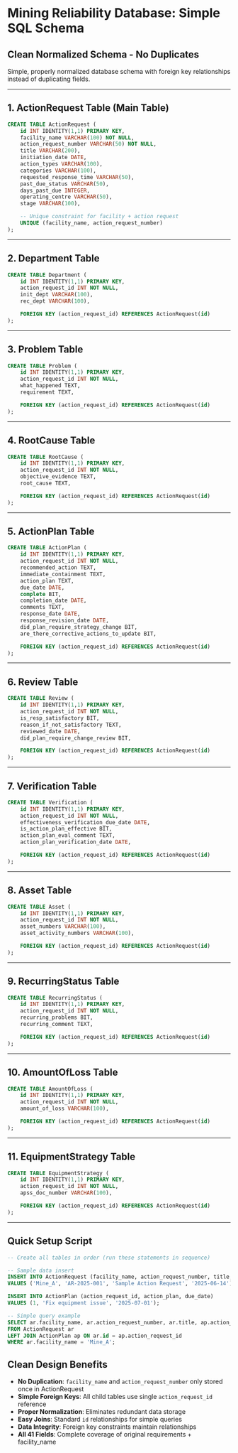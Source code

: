 # Mining Reliability Database: Simple SQL Schema

## Clean Normalized Schema - No Duplicates

Simple, properly normalized database schema with foreign key relationships instead of duplicating fields.

---

## 1. ActionRequest Table (Main Table)

```sql
CREATE TABLE ActionRequest (
    id INT IDENTITY(1,1) PRIMARY KEY,
    facility_name VARCHAR(100) NOT NULL,
    action_request_number VARCHAR(50) NOT NULL,
    title VARCHAR(200),
    initiation_date DATE,
    action_types VARCHAR(100),
    categories VARCHAR(100),
    requested_response_time VARCHAR(50),
    past_due_status VARCHAR(50),
    days_past_due INTEGER,
    operating_centre VARCHAR(50),
    stage VARCHAR(100),

    -- Unique constraint for facility + action request
    UNIQUE (facility_name, action_request_number)
);
```

---

## 2. Department Table

```sql
CREATE TABLE Department (
    id INT IDENTITY(1,1) PRIMARY KEY,
    action_request_id INT NOT NULL,
    init_dept VARCHAR(100),
    rec_dept VARCHAR(100),

    FOREIGN KEY (action_request_id) REFERENCES ActionRequest(id)
);
```

---

## 3. Problem Table

```sql
CREATE TABLE Problem (
    id INT IDENTITY(1,1) PRIMARY KEY,
    action_request_id INT NOT NULL,
    what_happened TEXT,
    requirement TEXT,

    FOREIGN KEY (action_request_id) REFERENCES ActionRequest(id)
);
```

---

## 4. RootCause Table

```sql
CREATE TABLE RootCause (
    id INT IDENTITY(1,1) PRIMARY KEY,
    action_request_id INT NOT NULL,
    objective_evidence TEXT,
    root_cause TEXT,

    FOREIGN KEY (action_request_id) REFERENCES ActionRequest(id)
);
```

---

## 5. ActionPlan Table

```sql
CREATE TABLE ActionPlan (
    id INT IDENTITY(1,1) PRIMARY KEY,
    action_request_id INT NOT NULL,
    recommended_action TEXT,
    immediate_containment TEXT,
    action_plan TEXT,
    due_date DATE,
    complete BIT,
    completion_date DATE,
    comments TEXT,
    response_date DATE,
    response_revision_date DATE,
    did_plan_require_strategy_change BIT,
    are_there_corrective_actions_to_update BIT,

    FOREIGN KEY (action_request_id) REFERENCES ActionRequest(id)
);
```

---

## 6. Review Table

```sql
CREATE TABLE Review (
    id INT IDENTITY(1,1) PRIMARY KEY,
    action_request_id INT NOT NULL,
    is_resp_satisfactory BIT,
    reason_if_not_satisfactory TEXT,
    reviewed_date DATE,
    did_plan_require_change_review BIT,

    FOREIGN KEY (action_request_id) REFERENCES ActionRequest(id)
);
```

---

## 7. Verification Table

```sql
CREATE TABLE Verification (
    id INT IDENTITY(1,1) PRIMARY KEY,
    action_request_id INT NOT NULL,
    effectiveness_verification_due_date DATE,
    is_action_plan_effective BIT,
    action_plan_eval_comment TEXT,
    action_plan_verification_date DATE,

    FOREIGN KEY (action_request_id) REFERENCES ActionRequest(id)
);
```

---

## 8. Asset Table

```sql
CREATE TABLE Asset (
    id INT IDENTITY(1,1) PRIMARY KEY,
    action_request_id INT NOT NULL,
    asset_numbers VARCHAR(100),
    asset_activity_numbers VARCHAR(100),

    FOREIGN KEY (action_request_id) REFERENCES ActionRequest(id)
);
```

---

## 9. RecurringStatus Table

```sql
CREATE TABLE RecurringStatus (
    id INT IDENTITY(1,1) PRIMARY KEY,
    action_request_id INT NOT NULL,
    recurring_problems BIT,
    recurring_comment TEXT,

    FOREIGN KEY (action_request_id) REFERENCES ActionRequest(id)
);
```

---

## 10. AmountOfLoss Table

```sql
CREATE TABLE AmountOfLoss (
    id INT IDENTITY(1,1) PRIMARY KEY,
    action_request_id INT NOT NULL,
    amount_of_loss VARCHAR(100),

    FOREIGN KEY (action_request_id) REFERENCES ActionRequest(id)
);
```

---

## 11. EquipmentStrategy Table

```sql
CREATE TABLE EquipmentStrategy (
    id INT IDENTITY(1,1) PRIMARY KEY,
    action_request_id INT NOT NULL,
    apss_doc_number VARCHAR(100),

    FOREIGN KEY (action_request_id) REFERENCES ActionRequest(id)
);
```

---

## Quick Setup Script

```sql
-- Create all tables in order (run these statements in sequence)

-- Sample data insert
INSERT INTO ActionRequest (facility_name, action_request_number, title, initiation_date)
VALUES ('Mine_A', 'AR-2025-001', 'Sample Action Request', '2025-06-14');

INSERT INTO ActionPlan (action_request_id, action_plan, due_date)
VALUES (1, 'Fix equipment issue', '2025-07-01');

-- Simple query example
SELECT ar.facility_name, ar.action_request_number, ar.title, ap.action_plan
FROM ActionRequest ar
LEFT JOIN ActionPlan ap ON ar.id = ap.action_request_id
WHERE ar.facility_name = 'Mine_A';
```

## Clean Design Benefits

- **No Duplication**: `facility_name` and `action_request_number` only stored once in ActionRequest
- **Simple Foreign Keys**: All child tables use single `action_request_id` reference
- **Proper Normalization**: Eliminates redundant data storage
- **Easy Joins**: Standard `id` relationships for simple queries
- **Data Integrity**: Foreign key constraints maintain relationships
- **All 41 Fields**: Complete coverage of original requirements + facility_name
